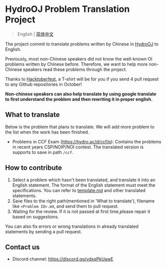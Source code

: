 # HydroOJ Problem Translation Project

> English | [简体中文](/README-zh.md)

The project commit to translate problems written by Chinese in [HydroOJ](https://hydro.ac/) to English.

Previously, most non-Chinese speakers did not know the well-known OI problems written by Chinese before. Therefore, we want to help more non-Chinese speakers read these problems through the project.

Thanks to [Hacktoberfest](https://hacktoberfest.digitalocean.com/), a T-shirt will be for you if you send 4 pull request to any Github repositories in October!

**Non-chinese speakers can also help translate by using google translate to first understand the problem and then rewriting it in proper english.**

## What to translate

Below is the problem that plans to translate. We will add more problem to the list when the work has been finished.

- Problems in CCF Exam (<https://hydro.ac/d/ccf/p>): Contains the problems in recent years CSP/NOIP/NOI contest. The translated version is supports to save in path `/ccf`.

## How to contribute

1. Select a problem which hasn't been translated, and translate it into an English statement. The format of the English statement must meet the specifications. You can refer to [template.md](https://github.com/HydroOJ/Problem-Translation/blob/main/template.md) and other translated statements.
2. Save files to the right path(mentioned in 'What to translate'), filename like `<Problem ID>.md`, and send them to pull request.
3. Waiting for the review. If it is not passed at first time,please repair it based on suggestions.

You can also fix errors or wrong translations in already translated statements by sending a pull request.

## Contact us

- Discord channel: https://discord.gg/vdxqPkUawE
